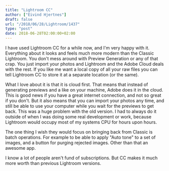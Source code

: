 ```yaml
---
title: "Lightroom CC"
author: ["Eivind Hjertnes"]
draft: false
url: "/2018/06/28/Lightroom/1437"
type: "post"
date: 2018-06-28T02:00:00+02:00
---
```


I have used Lightroom CC for a while now, and I'm very happy with it.
Everything about it looks and feels much more modern than the Classic
Lightroom. You don't mess around with Preview Generation or any of that
crap. You just import your photos and Lightroom and the Adobe Cloud
deals with the rest. If you like me want a local copy of all your raw
files you can tell Lightroom CC to store it at a separate location (or
the same).

What I love about it is that it is cloud first. That means that instead
of generating previews and a like on your machine, Adobe does it in the
cloud. This is good news if you have a great internet connection, and
not so great if you don't. But it also means that you can import your
photos any time, and still be able to use your computer while you wait
for the previews to get back. This was a huge problem with the old
version. I had to always do it outside of when I was doing some real
development or work, because Lightroom would occupy most of my systems
CPU for hours upon hours.

The one thing I wish they would focus on bringing back from Classic is
batch operations. For example to be able to apply "Auto tone" to a set
of images, and a button for purging rejected images. Other than that an
awesome app.

I know a lot of people aren't fund of subscriptions. But CC makes it
much more worth than previous Lightroom versions.
